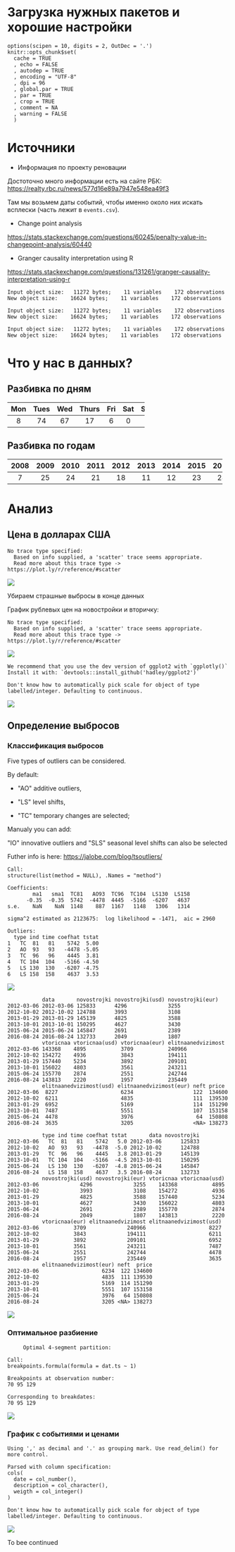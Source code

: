 Загрузка нужных пакетов и хорошие настройки
===========================================

    options(scipen = 10, digits = 2, OutDec = '.')
    knitr::opts_chunk$set(
      cache = TRUE
      , echo = FALSE
      , autodep = TRUE
      , encoding = "UTF-8"
      , dpi = 96
      , global.par = TRUE
      , par = TRUE
      , crop = TRUE
      , comment = NA
      , warning = FALSE
      )

Источники
=========

-   Информация по проекту реновации

Достоточно много информации есть на сайте РБК:
<https://realty.rbc.ru/news/577d16e89a7947e548ea49f3>

Там мы возьмем даты событий, чтобы именно около них искать всплески
(часть лежит в `events.csv`).

-   Change point analysis

<https://stats.stackexchange.com/questions/60245/penalty-value-in-changepoint-analysis/60440>

-   Granger causality interpretation using R

<https://stats.stackexchange.com/questions/131261/granger-causality-interpretation-using-r>

    Input object size:   11272 bytes;    11 variables    172 observations
    New object size:    16624 bytes;    11 variables    172 observations

    Input object size:   11272 bytes;    11 variables    172 observations
    New object size:    16624 bytes;    11 variables    172 observations

    Input object size:   11272 bytes;    11 variables    172 observations
    New object size:    16624 bytes;    11 variables    172 observations

Что у нас в данных?
===================

Разбивка по дням
----------------

<table style="width:62%;">
<colgroup>
<col width="8%" />
<col width="9%" />
<col width="8%" />
<col width="11%" />
<col width="8%" />
<col width="8%" />
<col width="8%" />
</colgroup>
<thead>
<tr class="header">
<th align="center">Mon</th>
<th align="center">Tues</th>
<th align="center">Wed</th>
<th align="center">Thurs</th>
<th align="center">Fri</th>
<th align="center">Sat</th>
<th align="center">Sun</th>
</tr>
</thead>
<tbody>
<tr class="odd">
<td align="center">8</td>
<td align="center">74</td>
<td align="center">67</td>
<td align="center">17</td>
<td align="center">6</td>
<td align="center">0</td>
<td align="center">0</td>
</tr>
</tbody>
</table>

Разбивка по годам
-----------------

<table style="width:97%;">
<colgroup>
<col width="9%" />
<col width="9%" />
<col width="9%" />
<col width="9%" />
<col width="9%" />
<col width="9%" />
<col width="9%" />
<col width="9%" />
<col width="9%" />
<col width="9%" />
</colgroup>
<thead>
<tr class="header">
<th align="center">2008</th>
<th align="center">2009</th>
<th align="center">2010</th>
<th align="center">2011</th>
<th align="center">2012</th>
<th align="center">2013</th>
<th align="center">2014</th>
<th align="center">2015</th>
<th align="center">2016</th>
<th align="center">2017</th>
</tr>
</thead>
<tbody>
<tr class="odd">
<td align="center">7</td>
<td align="center">25</td>
<td align="center">24</td>
<td align="center">21</td>
<td align="center">18</td>
<td align="center">11</td>
<td align="center">12</td>
<td align="center">23</td>
<td align="center">24</td>
<td align="center">7</td>
</tr>
</tbody>
</table>

Анализ
======

Цена в долларах США
-------------------

    No trace type specified:
      Based on info supplied, a 'scatter' trace seems appropriate.
      Read more about this trace type -> https://plot.ly/r/reference/#scatter

![](renovation_files/figure-markdown_strict/unnamed-chunk-7-1.png)

Убираем страшные выбросы в конце данных

График рублевых цен на новостройки и вторичку:

    No trace type specified:
      Based on info supplied, a 'scatter' trace seems appropriate.
      Read more about this trace type -> https://plot.ly/r/reference/#scatter

![](renovation_files/figure-markdown_strict/plotly-1.png)

    We recommend that you use the dev version of ggplot2 with `ggplotly()`
    Install it with: `devtools::install_github('hadley/ggplot2')`

    Don't know how to automatically pick scale for object of type labelled/integer. Defaulting to continuous.

![](renovation_files/figure-markdown_strict/unnamed-chunk-9-1.png)

Определение выбросов
--------------------

### Классификация выбросов

Five types of outliers can be considered.

By default:

-   "AO" additive outliers,

-   "LS" level shifts,

-   "TC" temporary changes are selected;

Manualy you can add:

"IO" innovative outliers and "SLS" seasonal level shifts can also be
selected

Futher info is here: <https://jalobe.com/blog/tsoutliers/>


    Call:
    structure(list(method = NULL), .Names = "method")

    Coefficients:
            ma1   sma1  TC81   AO93  TC96  TC104  LS130  LS158
          -0.35  -0.35  5742  -4478  4445  -5166  -6207   4637
    s.e.    NaN    NaN  1148    887  1167   1148   1306   1314

    sigma^2 estimated as 2123675:  log likelihood = -1471,  aic = 2960

    Outliers:
      type ind time coefhat tstat
    1   TC  81   81    5742  5.00
    2   AO  93   93   -4478 -5.05
    3   TC  96   96    4445  3.81
    4   TC 104  104   -5166 -4.50
    5   LS 130  130   -6207 -4.75
    6   LS 158  158    4637  3.53

![](renovation_files/figure-markdown_strict/unnamed-chunk-12-1.png)

               data       novostrojki novostrojki(usd) novostrojki(eur)
    2012-03-06 2012-03-06 125833      4296             3255            
    2012-10-02 2012-10-02 124788      3993             3108            
    2013-01-29 2013-01-29 145139      4825             3588            
    2013-10-01 2013-10-01 150295      4627             3430            
    2015-06-24 2015-06-24 145847      2691             2389            
    2016-08-24 2016-08-24 132733      2049             1807            
               vtoricnaa vtoricnaa(usd) vtoricnaa(eur) elitnaanedvizimost
    2012-03-06 143368    4895           3709           240966            
    2012-10-02 154272    4936           3843           194111            
    2013-01-29 157440    5234           3892           209101            
    2013-10-01 156022    4803           3561           243211            
    2015-06-24 155770    2874           2551           242744            
    2016-08-24 143813    2220           1957           235449            
               elitnaanedvizimost(usd) elitnaanedvizimost(eur) neft price 
    2012-03-06  8227                    6234                   122  134600
    2012-10-02  6211                    4835                   111  139530
    2013-01-29  6952                    5169                   114  151290
    2013-10-01  7487                    5551                   107  153158
    2015-06-24  4478                    3976                    64  150808
    2016-08-24  3635                    3205                   <NA> 138273

               type ind time coefhat tstat       data novostrojki
    2012-03-06   TC  81   81    5742   5.0 2012-03-06      125833
    2012-10-02   AO  93   93   -4478  -5.0 2012-10-02      124788
    2013-01-29   TC  96   96    4445   3.8 2013-01-29      145139
    2013-10-01   TC 104  104   -5166  -4.5 2013-10-01      150295
    2015-06-24   LS 130  130   -6207  -4.8 2015-06-24      145847
    2016-08-24   LS 158  158    4637   3.5 2016-08-24      132733
               novostrojki(usd) novostrojki(eur) vtoricnaa vtoricnaa(usd)
    2012-03-06             4296             3255    143368           4895
    2012-10-02             3993             3108    154272           4936
    2013-01-29             4825             3588    157440           5234
    2013-10-01             4627             3430    156022           4803
    2015-06-24             2691             2389    155770           2874
    2016-08-24             2049             1807    143813           2220
               vtoricnaa(eur) elitnaanedvizimost elitnaanedvizimost(usd)
    2012-03-06           3709             240966                    8227
    2012-10-02           3843             194111                    6211
    2013-01-29           3892             209101                    6952
    2013-10-01           3561             243211                    7487
    2015-06-24           2551             242744                    4478
    2016-08-24           1957             235449                    3635
               elitnaanedvizimost(eur) neft  price
    2012-03-06                    6234  122 134600
    2012-10-02                    4835  111 139530
    2013-01-29                    5169  114 151290
    2013-10-01                    5551  107 153158
    2015-06-24                    3976   64 150808
    2016-08-24                    3205 <NA> 138273

![](renovation_files/figure-markdown_strict/unnamed-chunk-12-2.png)

### Оптимальное разбиение


         Optimal 4-segment partition: 

    Call:
    breakpoints.formula(formula = dat.ts ~ 1)

    Breakpoints at observation number:
    70 95 129 

    Corresponding to breakdates:
    70 95 129 

![](renovation_files/figure-markdown_strict/unnamed-chunk-14-1.png)

### График с событиями и ценами

    Using ',' as decimal and '.' as grouping mark. Use read_delim() for more control.

    Parsed with column specification:
    cols(
      date = col_number(),
      description = col_character(),
      weigth = col_integer()
    )

    Don't know how to automatically pick scale for object of type labelled/integer. Defaulting to continuous.

![](renovation_files/figure-markdown_strict/unnamed-chunk-15-1.png)

To bee continued
